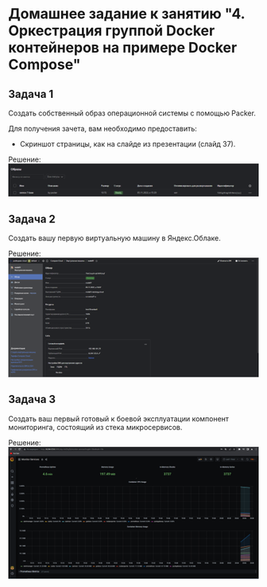# Домашнее задание к занятию "4. Оркестрация группой Docker контейнеров на примере Docker Compose"

## Задача 1

Создать собственный образ операционной системы с помощью Packer.

Для получения зачета, вам необходимо предоставить:
- Скриншот страницы, как на слайде из презентации (слайд 37).

Решение:  
![img_2.png](img/img_2.png)

## Задача 2

Создать вашу первую виртуальную машину в Яндекс.Облаке.

Решение:
![img_3.png](img/img_3.png)

## Задача 3

Создать ваш первый готовый к боевой эксплуатации компонент мониторинга, состоящий из стека микросервисов.

Решение:
![img_4.png](img/img_4.png)
